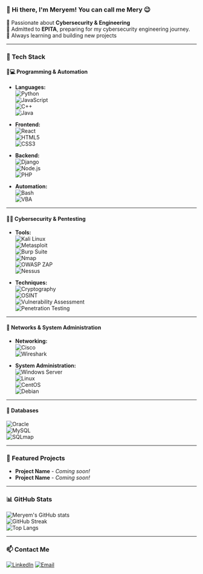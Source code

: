 ### 👋 Hi there, I'm Meryem! You can call me Mery 😉  

🔹 Passionate about **Cybersecurity & Engineering**  
🔹 Admitted to **EPITA**, preparing for my cybersecurity engineering journey.  
🔹 Always learning and building new projects  

---

### 🚀 Tech Stack  

#### 🔹💻 **Programming & Automation**  
- **Languages:**  
  ![Python](https://img.shields.io/badge/Python-3776AB?style=for-the-badge&logo=python&logoColor=white)  
  ![JavaScript](https://img.shields.io/badge/JavaScript-F7DF1E?style=for-the-badge&logo=javascript&logoColor=black)  
  ![C++](https://img.shields.io/badge/C++-00599C?style=for-the-badge&logo=cplusplus&logoColor=white)  
  ![Java](https://img.shields.io/badge/Java-007396?style=for-the-badge&logo=java&logoColor=white)  

- **Frontend:**  
  ![React](https://img.shields.io/badge/React-61DAFB?style=for-the-badge&logo=react&logoColor=black)  
  ![HTML5](https://img.shields.io/badge/HTML5-E34F26?style=for-the-badge&logo=html5&logoColor=white)  
  ![CSS3](https://img.shields.io/badge/CSS3-1572B6?style=for-the-badge&logo=css3&logoColor=white)  

- **Backend:**  
  ![Django](https://img.shields.io/badge/Django-092E20?style=for-the-badge&logo=django&logoColor=white)  
  ![Node.js](https://img.shields.io/badge/Node.js-43853D?style=for-the-badge&logo=node.js&logoColor=white)  
  ![PHP](https://img.shields.io/badge/PHP-777BB4?style=for-the-badge&logo=php&logoColor=white)  

- **Automation:**  
  ![Bash](https://img.shields.io/badge/Bash-4EAA25?style=for-the-badge&logo=gnu-bash&logoColor=white)  
  ![VBA](https://img.shields.io/badge/VBA-217346?style=for-the-badge&logo=microsoft-excel&logoColor=white)  

---

#### 🔹🔐 **Cybersecurity & Pentesting**  
- **Tools:**  
  ![Kali Linux](https://img.shields.io/badge/Kali_Linux-557C94?style=for-the-badge&logo=kali-linux&logoColor=white)  
  ![Metasploit](https://img.shields.io/badge/Metasploit-000000?style=for-the-badge&logo=metasploit&logoColor=white)  
  ![Burp Suite](https://img.shields.io/badge/Burp_Suite-FF813F?style=for-the-badge&logo=burpsuite&logoColor=white)  
  ![Nmap](https://img.shields.io/badge/Nmap-1E90FF?style=for-the-badge&logo=nmap&logoColor=white)  
  ![OWASP ZAP](https://img.shields.io/badge/OWASP_ZAP-000000?style=for-the-badge&logo=owasp&logoColor=white)  
  ![Nessus](https://img.shields.io/badge/Nessus-00A8E1?style=for-the-badge&logo=tenable&logoColor=white)  

- **Techniques:**  
  ![Cryptography](https://img.shields.io/badge/Cryptography-FF9900?style=for-the-badge)  
  ![OSINT](https://img.shields.io/badge/OSINT-008000?style=for-the-badge)  
  ![Vulnerability Assessment](https://img.shields.io/badge/Vulnerability_Assessment-8A2BE2?style=for-the-badge)  
  ![Penetration Testing](https://img.shields.io/badge/Penetration_Testing-DC143C?style=for-the-badge)  

---

#### 🔹 **Networks & System Administration**  
- **Networking:**  
  ![Cisco](https://img.shields.io/badge/Cisco-1BA0D7?style=for-the-badge&logo=cisco&logoColor=white)  
  ![Wireshark](https://img.shields.io/badge/Wireshark-1679A7?style=for-the-badge&logo=wireshark&logoColor=white)  

- **System Administration:**  
  ![Windows Server](https://img.shields.io/badge/Windows_Server-0078D6?style=for-the-badge&logo=windows&logoColor=white)  
  ![Linux](https://img.shields.io/badge/Linux-FCC624?style=for-the-badge&logo=linux&logoColor=black)  
  ![CentOS](https://img.shields.io/badge/CentOS-262577?style=for-the-badge&logo=centos&logoColor=white)  
  ![Debian](https://img.shields.io/badge/Debian-A81D33?style=for-the-badge&logo=debian&logoColor=white)  

---

#### 🔹 **Databases**    
  ![Oracle](https://img.shields.io/badge/Oracle_DB-F80000?style=for-the-badge&logo=oracle&logoColor=white)  
  ![MySQL](https://img.shields.io/badge/MySQL-4479A1?style=for-the-badge&logo=mysql&logoColor=white)  
  ![SQLmap](https://img.shields.io/badge/SQLmap-000000?style=for-the-badge&logo=database&logoColor=white)  

---
### 🌟 Featured Projects  
- **Project Name** - *Coming soon!*  
- **Project Name** - *Coming soon!*  

---
### 📊 GitHub Stats  
![Meryem's GitHub stats](https://github-readme-stats.vercel.app/api?username=mery-mar&show_icons=true&theme=radical)  
![GitHub Streak](https://github-readme-streak-stats.herokuapp.com/?user=mery-mar&theme=radical)  
![Top Langs](https://github-readme-stats.vercel.app/api/top-langs/?username=mery-mar&layout=compact&theme=radical)

---

### 📫 Contact Me  
[![LinkedIn](https://img.shields.io/badge/LinkedIn-Connect-blue?style=flat&logo=linkedin)](https://www.linkedin.com/in/meryem-marzouk-66018a25b/)
[![Email](https://img.shields.io/badge/Email-Contact-orange?style=flat&logo=gmail)](mailto:marzoukmeryem.prof@gmail.com)  

